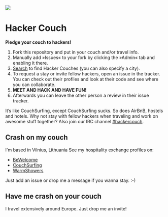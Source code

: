 ![](https://raw.github.com/jancborchardt/hackercouch/master/hackercouch.png)
# Hacker Couch

**Pledge your couch to hackers!**

1. Fork this repository and put in your couch and/or travel info.
2. Manually add »Issues« to your fork by clicking the »Admin« tab and enabling it there.
3. [Search](https://github.com/search?q=hackercouch+fork:true) to find Hacker Couches (you can also specify a city).
4. To request a stay or invite fellow hackers, open an issue in the tracker. You can check out their profiles and look at their code and see where you can collaborate.
5. **MEET AND HACK AND HAVE FUN!**
6. Afterwards you can leave the other person a review in their issue tracker.

It’s like CouchSurfing, except CouchSurfing sucks. So does AirBnB, hostels and hotels. Why not stay with fellow hackers when traveling and work on awesome stuff together? Also join our IRC channel [#hackercouch](http://webchat.freenode.net/?channels=#hackercouch).


## Crash on my couch

I'm based in Vilnius, Lithuania
See my hospitality exchange profiles on:

* [BeWelcome](http://www.bewelcome.org/members/mikael)
* [CouchSurfing](http://www.couchsurfing.org/people/simison/)
* [WarmShowers](https://www.warmshowers.org/users/mikael)

Just add an issue or drop me a message if you wanna stay. :-)

## Have me crash on your couch

I travel extensively around Europe. Just drop me an invite!